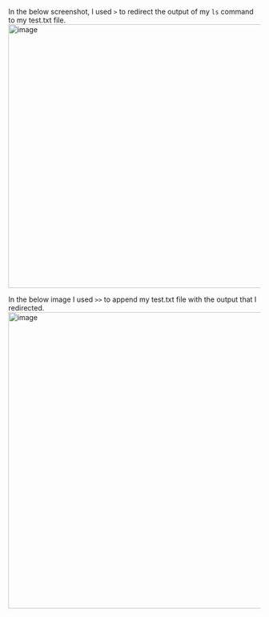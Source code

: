 In the below screenshot, I used `>` to redirect the output of my `ls` command to my test.txt file.
<img width="526" alt="image" src="https://github.com/Sfayson1/sfayson-module1/assets/137829671/03356e11-e9ad-4a50-a0df-62dacd8a990a">

In the below image I used `>>` to append my test.txt file with the output that I redirected.
<img width="591" alt="image" src="https://github.com/Sfayson1/sfayson-module1/assets/137829671/0eb99a3c-7bbe-46e9-8aa5-a8ca2e81d6be">
